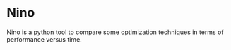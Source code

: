 # Nino
Nino is a python tool to compare some optimization techniques in terms of performance versus time.
